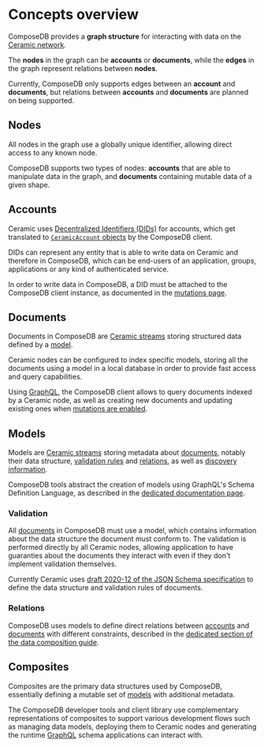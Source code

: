 # Concepts overview

ComposeDB provides a **graph structure** for interacting with data on the
[Ceramic network](https://ceramic.network/).

The **nodes** in the graph can be **accounts** or **documents**, while the
**edges** in the graph represent relations between **nodes**.

Currently, ComposeDB only supports edges between an **account** and
**documents**, but relations between **accounts** and **documents** are planned
on being supported.

## Nodes

All nodes in the graph use a globally unique identifier, allowing direct access
to any known node.

ComposeDB supports two types of nodes: **accounts** that are able to manipulate
data in the graph, and **documents** containing mutable data of a given shape.

## Accounts

Ceramic uses [Decentralized Identifiers (DIDs)](https://w3c.github.io/did-core/)
for accounts, which get translated to
[`CeramicAccount` objects](./interacting/queries.md#ceramicaccount-object) by
the ComposeDB client.

DIDs can represent any entity that is able to write data on Ceramic and
therefore in ComposeDB, which can be end-users of an application, groups,
applications or any kind of authenticated service.

In order to write data in ComposeDB, a DID must be attached to the ComposeDB
client instance, as documented in the
[mutations page](./interacting/mutations.mdx).

## Documents

Documents in ComposeDB are
[Ceramic streams](https://developers.ceramic.network/learn/advanced/overview/#streams)
storing structured data defined by a [model](#models).

Ceramic nodes can be configured to index specific models, storing all the
documents using a model in a local database in order to provide fast access and
query capabilities.

Using [GraphQL](https://graphql.org/), the ComposeDB client allows to query
documents indexed by a Ceramic node, as well as creating new documents and
updating existing ones when
[mutations are enabled](./interacting/mutations.mdx).

## Models

Models are
[Ceramic streams](https://developers.ceramic.network/learn/advanced/overview/#streams)
storing metadata about [documents](#documents), notably their data structure,
[validation rules](#validation) and [relations](#relations), as well as
[discovery information](./using-composites/discovery.mdx).

ComposeDB tools abstract the creation of models using GraphQL's Schema
Definition Language, as described in the
[dedicated documentation page](./creating-composites/schema.md).

### Validation

All [documents](#documents) in ComposeDB must use a model, which contains
information about the data structure the document must conform to. The
validation is performed directly by all Ceramic nodes, allowing application to
have guaranties about the documents they interact with even if they don't
implement validation themselves.

Currently Ceramic uses
[draft 2020-12 of the JSON Schema specification](https://json-schema.org/specification-links.html#2020-12)
to define the data structure and validation rules of documents.

### Relations

ComposeDB uses models to define direct relations between [accounts](#accounts)
and [documents](#documents) with different constraints, described in the
[dedicated section of the data composition guide](./data-composition.mdx#relations).

## Composites

Composites are the primary data structures used by ComposeDB, essentially
defining a mutable set of [models](#models) with additional metadata.

The ComposeDB developer tools and client library use complementary
representations of composites to support various development flows such as
managing data models, deploying them to Ceramic nodes and generating the runtime
[GraphQL](https://graphql.org/) schema applications can interact with.
